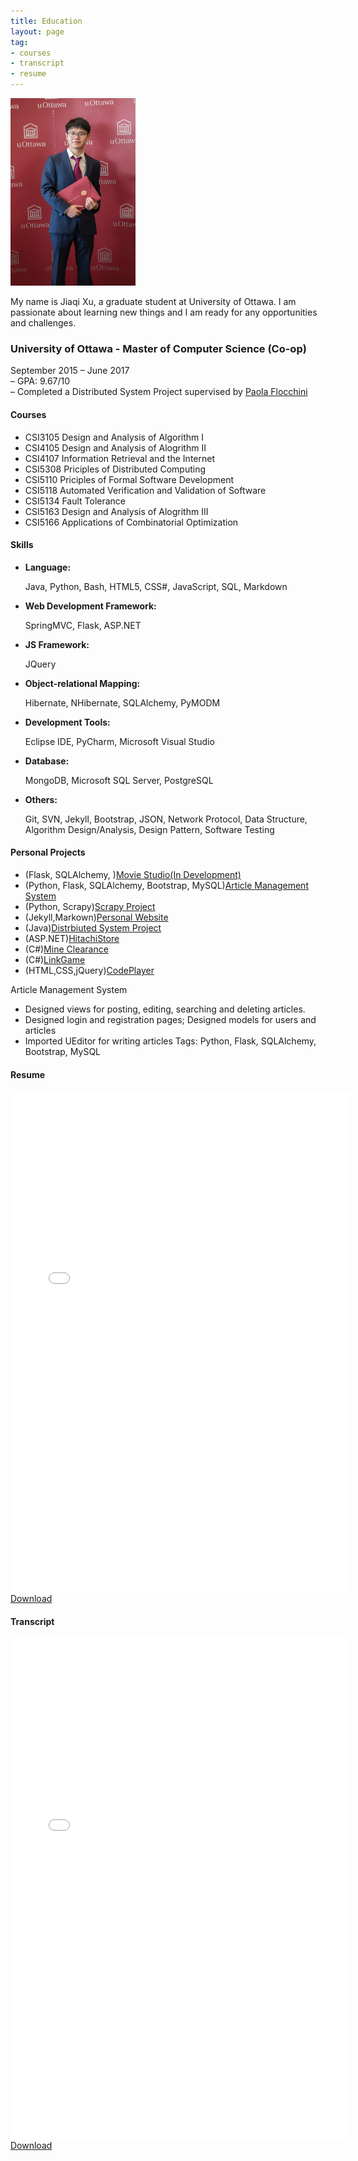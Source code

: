 ```yaml
---
title: Education
layout: page
tag:
- courses
- transcript
- resume
---
```

<div class="side-by-side">
    <div class="toleft">
        <img style="width:200px; height:300px" src="/assets/images/profile.jpg" alt="Profile Image">
    </div>
    <div class="toright">
        <p>My name is Jiaqi Xu, a graduate student at University of Ottawa. I am passionate about learning new things and I am ready for any opportunities and challenges.</p>
    </div>
</div>


### University of Ottawa - Master of Computer Science (Co-op)
September 2015 – June 2017<br>
– GPA: 9.67/10<br>
– Completed a Distributed System Project supervised by <a href="http://www.site.uottawa.ca/~flocchin/" >Paola Flocchini</a>

#### Courses
<ul class="skill-list">
	<li>CSI3105 Design and Analysis of Algorithm I</li>
	<li>CSI4105 Design and Analysis of Alogrithm II</li>
  <li>CSI4107 Information Retrieval and the Internet</li>
  <li>CSI5308 Priciples of Distributed Computing</li>
  <li>CSI5110 Priciples of Formal Software Development</li>
  <li>CSI5118 Automated Verification and Validation of Software</li>
  <li>CSI5134 Fault Tolerance</li>
	<li>CSI5163 Design and Analysis of Alogrithm III</li>
	<li>CSI5166 Applications of Combinatorial Optimization</li>
</ul>


#### Skills
<ul class="skill-list">
  <li><b>Language:</b></li>
	<p>Java, Python, Bash, HTML5, CSS#, JavaScript, SQL, Markdown</p>
	<li><b>Web Development Framework:</b></li>
	<p>SpringMVC, Flask, ASP.NET</p>
	<li><b>JS Framework:</b></li>
	<p>JQuery</p>
	<li><b>Object-relational Mapping:</b></li>
	<p>Hibernate, NHibernate, SQLAlchemy, PyMODM</p>
	<li><b>Development Tools:</b></li>
	<p>Eclipse IDE, PyCharm, Microsoft Visual Studio</p>
	<li><b>Database:</b></li>
	<p>MongoDB, Microsoft SQL Server, PostgreSQL</p>
	<li><b>Others:</b></li>
	<p>Git, SVN, Jekyll, Bootstrap, JSON, Network Protocol, Data Structure, Algorithm Design/Analysis, Design Pattern, Software Testing</p>
</ul>

#### Personal Projects
<script type="text/javascript">
      function runProgram()
      {
          var shell = new ActiveXObject("WScript.Shell");                 
          var appITunes = "\"D:\\Github\\jxu033.github.io\\LinkGame.exe\" ";
          shell.Run(appITunes);
      }        
</script>
<ul>
	<li>(Flask, SQLAlchemy, )<a href="https://github.com/jiaqi-xu">Movie Studio(In Development)</a></li>
	<li>(Python, Flask, SQLAlchemy, Bootstrap, MySQL)<a href="https://github.com/jiaqi-xu">Article Management System</a></li>
	<li>(Python, Scrapy)<a href="https://github.com/jiaqi-xu">Scrapy Project</a></li>
	<li>(Jekyll,Markown)<a href="https://jxu033.github.io/">Personal Website</a></li>
	<li>(Java)<a href="https://github.com/jiaqi-xu/Jbotsim">Distrbiuted System Project</a></li>
	<li>(ASP.NET)<a href="https://github.com/jiaqi-xu/HitachiStore">HitachiStore</a></li>
	<li>(C#)<a href="/projects/MineSweep.exe">Mine Clearance</a></li>
  <li>(C#)<a href="/projects/LinkGame.exe">LinkGame</a></li>
  <li>(HTML,CSS,jQuery)<a href="/projects/CodePlayer.html">CodePlayer</a></li>
</ul>



Article Management System
* Designed views for posting, editing, searching and deleting articles.
* Designed login and registration pages; Designed models for users and articles
* Imported UEditor for writing articles
Tags: Python, Flask, SQLAlchemy, Bootstrap, MySQL


#### Resume
<embed src="/download/JiaqiXuResume2019.pdf" width ="543" height="800" type="application/pdf">
<a href="/download/JiaqiXuResume2019.pdf" download>Download</a>

#### Transcript
<embed src="/download/transcript.pdf" width ="543" height="800" type="application/pdf">
<a href="/download/transcript.pdf" download>Download</a>
